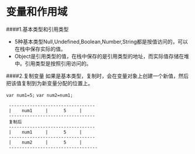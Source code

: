 # 变量和作用域
####1.基本类型和引用类型
* 5种基本类型Null,Undefined,Boolean,Number,String都是按值访问的，可以在栈中保存实际的值。
* Object是引用类型的值，在栈中保存的是引用类型的地址，而实际值存储在堆中。引用类型是按照引用访问的。

####2.复制变量
如果是基本类型，复制时，会在变量对象上创建一个新值，然后把该值复制到为新变量分配的位置上。

```var num1=5;```
```var num2=num1;```

     ---------------------------------
     |    num1     |      5     |
     ---------------------------------
     复制后
     ---------------------------------
     |    num1     |      5     |
     ---------------------------------
     |    num2     |      5     |
     ----------------------------------